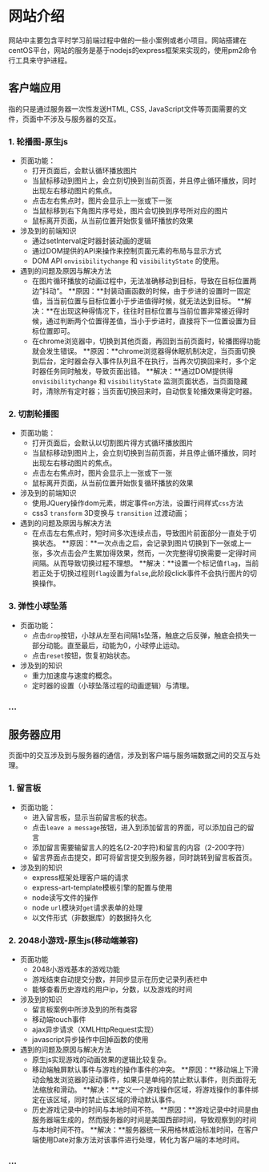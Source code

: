# 网站介绍
网站中主要包含平时学习前端过程中做的一些小案例或者小项目。网站搭建在centOS平台，网站的服务是基于nodejs的express框架来实现的，使用pm2命令行工具来守护进程。
## 客户端应用
指的只是通过服务器一次性发送HTML, CSS, JavaScript文件等页面需要的文件，页面中不涉及与服务器的交互。
### 1. 轮播图-原生js
- 页面功能：
	+ 打开页面后，会默认循环播放图片
	+ 当鼠标移动到图片上，会立刻切换到当前页面，并且停止循环播放，同时出现左右移动图片的焦点。
	+ 点击左右焦点时，图片会显示上一张或下一张
	+ 当鼠标移到右下角图片序号处，图片会切换到序号所对应的图片
	+ 鼠标离开页面，从当前位置开始恢复循环播放的效果
- 涉及到的前端知识
	+ 通过setInterval定时器封装动画的逻辑
	+ 通过DOM提供的API来操作来控制页面元素的布局与显示方式
	+ DOM API `onvisibilitychange` 和 `visibilityState` 的使用。
- 遇到的问题及原因与解决方法
	+ 在图片循环播放的动画过程中，无法准确移动到目标，导致在目标位置两边”抖动“。
		**原因：**封装动画函数的时候，由于步进的设置时一固定值，当当前位置与目标位置小于步进值得时候，就无法达到目标。
		**解决：**在出现这种得情况下，往往时目标位置与当前位置非常接近得时候，通过判断两个位置得差值，当小于步进时，直接将下一位置设置为目标位置即可。
	+ 在chrome浏览器中，切换到其他页面，再回到当前页面时，轮播图得功能就会发生错误。
		**原因：**chrome浏览器得休眠机制决定，当页面切换到后台，定时器会存入事件队列且不在执行，当再次切换回来时，多个定时器任务同时触发，导致页面出错。
		**解决：**通过DOM提供得`onvisibilitychange` 和 `visibilityState` 监测页面状态，当页面隐藏时，清除所有定时器；当页面切换回来时，自动恢复轮播效果得定时器。

### 2. 切割轮播图
- 页面功能：
	+ 打开页面后，会默认以切割图片得方式循环播放图片
	+ 当鼠标移动到图片上，会立刻切换到当前页面，并且停止循环播放，同时出现左右移动图片的焦点。
	+ 点击左右焦点时，图片会显示上一张或下一张
	+ 鼠标离开页面，从当前位置开始恢复循环播放的效果
- 涉及到的前端知识
	+ 使用JQuery操作dom元素，绑定事件`on`方法，设置行间样式`css`方法
	+ css3 `transform` 3D变换与 `transition` 过渡动画；
- 遇到的问题及原因与解决方法
	+ 在点击左右焦点时，短时间多次连续点击，导致图片前面部分一直处于切换状态。
		**原因：**一次点击之后，会记录到图片切换到下一张或上一张，多次点击会产生累加得效果，然而，一次完整得切换需要一定得时间间隔。从而导致切换过程不理想。
		**解决：**设置一个标记值`flag`，当前若正处于切换过程则`flag`设置为`false`,此阶段click事件不会执行图片的切换操作。

### 3. 弹性小球坠落
- 页面功能：
	+ 点击`drop`按钮，小球从左至右间隔1s坠落，触底之后反弹，触底会损失一部分动能。直至最后，动能为0，小球停止运动。
	+ 点击`reset`按钮，恢复初始状态。
- 涉及到的知识
	+ 重力加速度与速度的概念。
	+ 定时器的设置（小球坠落过程的动画逻辑）与清理。

### ...



## 服务器应用
页面中的交互涉及到与服务器的通信，涉及到客户端与服务端数据之间的交互与处理。
### 1. 留言板
- 页面功能：
	+ 进入留言板，显示当前留言板的状态。
	+ 点击`leave a message`按钮，进入到添加留言的界面，可以添加自己的留言
	+ 添加留言需要输留言人的姓名(2-20字符)和留言的内容（2-200字符）
	+ 留言界面点击提交，即可将留言提交到服务器，同时跳转到留言板首页。
- 涉及到的知识
	+ express框架处理客户端的请求
	+ express-art-template模板引擎的配置与使用
	+ node读写文件的操作
	+ node `url`模块对`get`请求表单的处理
	+ 以文件形式（非数据库）的数据持久化

### 2. 2048小游戏-原生js(移动端兼容)
- 页面功能
	+ 2048小游戏基本的游戏功能
	+ 游戏结束自动提交分数，并同步显示在历史记录列表栏中
	+ 能够查看历史游戏的用户ip，分数，以及游戏的时间
- 涉及到的知识
	+ 留言板案例中所涉及到的所有类容
	+ 移动端touch事件
	+ ajax异步请求（XMLHttpRequest实现）
	+ javascript异步操作中回掉函数的使用
- 遇到的问题及原因与解决方法
	+ 原生js实现游戏的动画效果的逻辑比较复杂。
	+ 移动端触屏默认事件与游戏的操作事件的冲突。
		**原因：**移动端上下滑动会触发浏览器的滚动事件，如果只是单纯的禁止默认事件，则页面将无法缩放和滑动。
		**解决：**定义一个游戏操作区域，将游戏操作的事件绑定在该区域，同时禁止该区域的滑动默认事件。
	+ 历史游戏记录中的时间与本地时间不符。
		**原因：**游戏记录中时间是由服务器端生成的，然而服务器的时间是美国西部时间，导致观察到的时间与本地时间不符。
		**解决：**服务器统一采用格林威治标准时间，在客户端使用Date对象方法对该事件进行处理，转化为客户端的本地时间。

### ...
